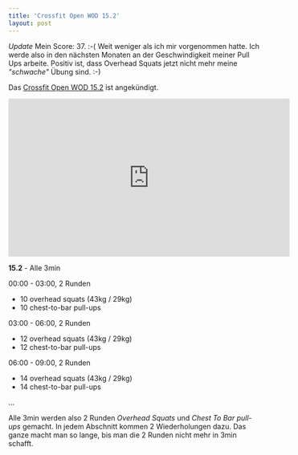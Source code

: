 ```yaml
---
title: 'Crossfit Open WOD 15.2'
layout: post
---
```


*Update* Mein Score: 37. :-( Weit weniger als ich mir vorgenommen hatte. Ich werde also in den nächsten Monaten an der Geschwindigkeit meiner Pull Ups arbeite. Positiv ist, dass Overhead Squats jetzt nicht mehr meine *"schwache"* Übung sind. :-)

Das [Crossfit Open WOD 15.2][0] ist angekündigt.

<center><iframe width="560" height="315" src="https://www.youtube-nocookie.com/embed/DlsJ-70Pvwo" frameborder="0" allowfullscreen></iframe></center>

**15.2** - Alle 3min

00:00 - 03:00, 2 Runden

- 10 overhead squats (43kg / 29kg)
- 10 chest-to-bar pull-ups

03:00 - 06:00, 2 Runden

- 12 overhead squats (43kg / 29kg)
- 12 chest-to-bar pull-ups

06:00 - 09:00, 2 Runden

- 14 overhead squats (43kg / 29kg)
- 14 chest-to-bar pull-ups

...

Alle 3min werden also 2 Runden *Overhead Squats* und *Chest To Bar pull-ups* gemacht. In jedem Abschnitt kommen 2 Wiederholungen dazu. Das ganze macht man so lange, bis man die 2 Runden nicht mehr in 3min schafft.

[0]: http://games.crossfit.com/workouts/the-open/2015#tabs-2
